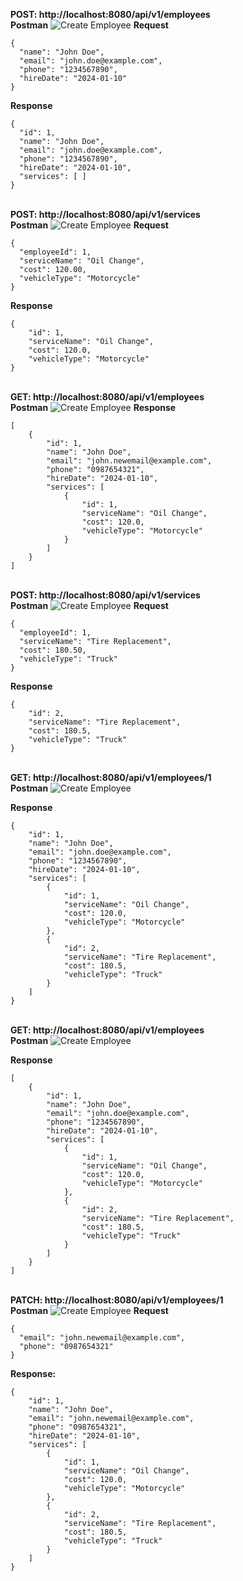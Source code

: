 **POST: http://localhost:8080/api/v1/employees**
<br/>**Postman**
![Create Employee](https://github.com/sanjeevthapamiu/vsrepo-final-exam/blob/main/screenshots/1.png)
**Request**
```
{
  "name": "John Doe",
  "email": "john.doe@example.com",
  "phone": "1234567890",
  "hireDate": "2024-01-10"
}
```
**Response**
```
{
  "id": 1,
  "name": "John Doe",
  "email": "john.doe@example.com",
  "phone": "1234567890",
  "hireDate": "2024-01-10",
  "services": [ ]
}
```
<br/>**POST: http://localhost:8080/api/v1/services**
<br/>**Postman**
![Create Employee](https://github.com/sanjeevthapamiu/vsrepo-final-exam/blob/main/screenshots/2.png)
**Request**
```
{
  "employeeId": 1,
  "serviceName": "Oil Change",
  "cost": 120.00,
  "vehicleType": "Motorcycle"
}
```
**Response**
```
{
    "id": 1,
    "serviceName": "Oil Change",
    "cost": 120.0,
    "vehicleType": "Motorcycle"
}
```
<br/>**GET: http://localhost:8080/api/v1/employees**
<br/>**Postman**
![Create Employee](https://github.com/sanjeevthapamiu/vsrepo-final-exam/blob/main/screenshots/3.png)
**Response**
```
[
    {
        "id": 1,
        "name": "John Doe",
        "email": "john.newemail@example.com",
        "phone": "0987654321",
        "hireDate": "2024-01-10",
        "services": [
            {
                "id": 1,
                "serviceName": "Oil Change",
                "cost": 120.0,
                "vehicleType": "Motorcycle"
            }
        ]
    }
]
```
<br/>**POST: http://localhost:8080/api/v1/services**
<br/>**Postman**
![Create Employee](https://github.com/sanjeevthapamiu/vsrepo-final-exam/blob/main/screenshots/4.png)
**Request**
```
{
  "employeeId": 1,
  "serviceName": "Tire Replacement",
  "cost": 180.50,
  "vehicleType": "Truck"
}
```
**Response**
```
{
    "id": 2,
    "serviceName": "Tire Replacement",
    "cost": 180.5,
    "vehicleType": "Truck"
}
```
<br/>**GET: http://localhost:8080/api/v1/employees/1**
<br/>**Postman**
![Create Employee](https://github.com/sanjeevthapamiu/vsrepo-final-exam/blob/main/screenshots/5.png)

**Response**
```
{
    "id": 1,
    "name": "John Doe",
    "email": "john.doe@example.com",
    "phone": "1234567890",
    "hireDate": "2024-01-10",
    "services": [
        {
            "id": 1,
            "serviceName": "Oil Change",
            "cost": 120.0,
            "vehicleType": "Motorcycle"
        },
        {
            "id": 2,
            "serviceName": "Tire Replacement",
            "cost": 180.5,
            "vehicleType": "Truck"
        }
    ]
}
```
<br/>**GET: http://localhost:8080/api/v1/employees**
<br/>**Postman**
![Create Employee](https://github.com/sanjeevthapamiu/vsrepo-final-exam/blob/main/screenshots/6.png)

**Response**
```
[
    {
        "id": 1,
        "name": "John Doe",
        "email": "john.doe@example.com",
        "phone": "1234567890",
        "hireDate": "2024-01-10",
        "services": [
            {
                "id": 1,
                "serviceName": "Oil Change",
                "cost": 120.0,
                "vehicleType": "Motorcycle"
            },
            {
                "id": 2,
                "serviceName": "Tire Replacement",
                "cost": 180.5,
                "vehicleType": "Truck"
            }
        ]
    }
]
```
<br/>**PATCH: http://localhost:8080/api/v1/employees/1**
<br/>**Postman**
![Create Employee](https://github.com/sanjeevthapamiu/vsrepo-final-exam/blob/main/screenshots/7.png)
**Request**
```
{
  "email": "john.newemail@example.com",
  "phone": "0987654321"
}
```
**Response:**
```
{
    "id": 1,
    "name": "John Doe",
    "email": "john.newemail@example.com",
    "phone": "0987654321",
    "hireDate": "2024-01-10",
    "services": [
        {
            "id": 1,
            "serviceName": "Oil Change",
            "cost": 120.0,
            "vehicleType": "Motorcycle"
        },
        {
            "id": 2,
            "serviceName": "Tire Replacement",
            "cost": 180.5,
            "vehicleType": "Truck"
        }
    ]
}
```

